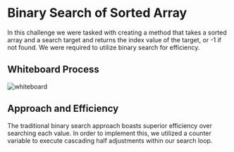 # Binary Search of Sorted Array

In this challenge we were tasked with creating a method that takes a sorted array and a search target and returns the index value of the target, or -1 if not found. We were required to utilize binary search for efficiency.

## Whiteboard Process

![whiteboard](./binaryWhiteboard)

## Approach and Efficiency

The traditional binary search approach boasts superior efficiency over searching each value. In order to implement this, we utilized a counter variable to execute cascading half adjustments within our search loop.
